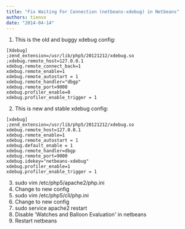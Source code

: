 ```yaml
---
title: "Fix Waiting For Connection (netbeans-xdebug) in Netbeans"
authors: tienvx
date: "2014-04-14"
---
```


1. This is the old and buggy xdebug config:
```
[Xdebug]
;zend_extension=/usr/lib/php5/20121212/xdebug.so
;xdebug.remote_host=127.0.0.1
xdebug.remote_connect_back=1
xdebug.remote_enable=1
xdebug.remote_autostart = 1
xdebug.remote_handler="dbgp"
xdebug.remote_port=9000
xdebug.profiler_enable=0
xdebug.profiler_enable_trigger = 1
```
2. This is new and stable xdebug config:
```
[xdebug]
;zend_extension=/usr/lib/php5/20121212/xdebug.so
xdebug.remote_host=127.0.0.1
xdebug.remote_enable=1
xdebug.remote_autostart = 1
xdebug.default_enable = 1
xdebug.remote_handler=dbgp
xdebug.remote_port=9000
xdebug.idekey="netbeans-xdebug"
xdebug.profiler_enable=1
xdebug.profiler_enable_trigger = 1
```
3. sudo vim /etc/php5/apache2/php.ini
4. Change to new config
5. sudo vim /etc/php5/cli/php.ini
6. Change to new config
7. sudo service apache2 restart
8. Disable 'Watches and Balloon Evaluation' in netbeans
9. Restart netbeans

